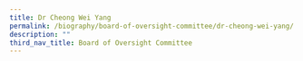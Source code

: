 ```yaml
---
title: Dr Cheong Wei Yang
permalink: /biography/board-of-oversight-committee/dr-cheong-wei-yang/
description: ""
third_nav_title: Board of Oversight Committee
---
```

